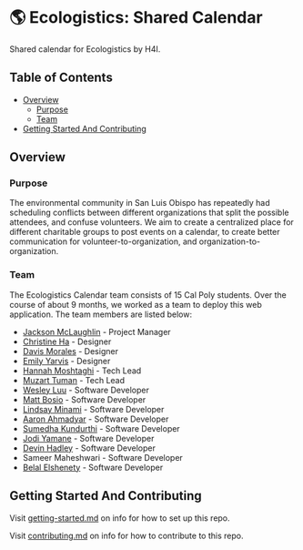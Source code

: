 # :earth_americas: Ecologistics: Shared Calendar

Shared calendar for Ecologistics by H4I.

## Table of Contents

- [Overview](#overview)
  - [Purpose](#purpose)
  - [Team](#team)
- [Getting Started And Contributing](#getting-started-and-contributing)

## Overview

### Purpose

The environmental community in San Luis Obispo has repeatedly had scheduling conflicts between different organizations that split the possible attendees, and confuse volunteers. We aim to create a centralized place for different charitable groups to post events on a calendar, to create better communication for volunteer-to-organization, and organization-to-organization.

### Team

The Ecologistics Calendar team consists of 15 Cal Poly students. Over the course of about 9 months, we worked as a team to deploy this web application. The team members are listed below:

- [Jackson McLaughlin](https://www.linkedin.com/in/jackson-mclaughlin/) - Project Manager
- [Christine Ha](https://www.linkedin.com/in/christinenha/) - Designer
- [Davis Morales](https://www.linkedin.com/in/davismoralescs/) - Designer
- [Emily Yarvis](https://www.linkedin.com/in/emily-yarvis/) - Designer
- [Hannah Moshtaghi](https://www.linkedin.com/in/hannah-moshtaghi/) - Tech Lead
- [Muzart Tuman](https://www.linkedin.com/in/muzart-tuman/) - Tech Lead
- [Wesley Luu](https://www.linkedin.com/in/wesley-luu-067771204/) - Software Developer
- [Matt Bosio](https://www.linkedin.com/in/matthew-bosio-194779253/) - Software Developer
- [Lindsay Minami](https://www.linkedin.com/in/lindsay-minami-990041254/) - Software Developer
- [Aaron Ahmadyar](https://www.linkedin.com/in/aaron-ahmadyar-3564961b7/) - Software Developer
- [Sumedha Kundurthi](https://www.linkedin.com/in/sumedha-kundurthi-514013235/) - Software Developer
- [Jodi Yamane](http://linkedin.com/in/jodi-yamane-615708253) - Software Developer
- [Devin Hadley](https://www.linkedin.com/in/devin-hadley-6666871b7/) - Software Developer
- Sameer Maheshwari - Software Developer
- [Belal Elshenety](https://www.linkedin.com/in/belal-elshenety-53095a24b) - Software Developer

## Getting Started And Contributing

Visit [getting-started.md](docs/getting-started.md) on info for how to set up this repo.

Visit [contributing.md](docs/contributing.md) on info for how to contribute to this repo.
